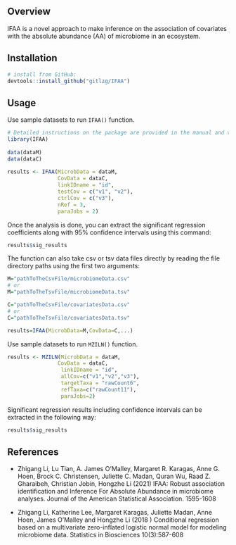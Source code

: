 

## Overview

IFAA is a novel approach to make inference on the association of covariates with the absolute abundance (AA) of microbiome in an ecosystem. 

## Installation
```r
# install from GitHub:
devtools::install_github("gitlzg/IFAA")
```
## Usage

Use sample datasets to run `IFAA()` function.
```r
# Detailed instructions on the package are provided in the manual and vignette
library(IFAA)
 
data(dataM)
data(dataC)
 
results <- IFAA(MicrobData = dataM,
                CovData = dataC,
                linkIDname = "id",
                testCov = c("v1", "v2"),
                ctrlCov = c("v3"),
                nRef = 3,
                paraJobs = 2)
```


Once the analysis is done, you can extract the significant regression coefficients along with 95% confidence intervals using this command:
```r
results$sig_results
```

The function can also take csv or tsv data files directly by reading the file directory paths using the first two arguments:
```r
M="pathToTheCsvFile/microbiomeData.csv" 
# or 
M="pathToTheTsvFile/microbiomeData.tsv"

C="pathToTheCsvFile/covariatesData.csv" 
# or 
C="pathToTheTsvFile/covariatesData.tsv"

results=IFAA(MicrobData=M,CovData=C,...)
```


Use sample datasets to run `MZILN()` function.
```r
results <- MZILN(MicrobData = dataM,
                CovData = dataC,
                 linkIDname = "id",
                 allCov=c("v1","v2","v3"),
                 targetTaxa = "rawCount6",
                 refTaxa=c("rawCount11"),
                 paraJobs=2)
```
Significant regression results including confidence intervals can be extracted in the following way:
```r
results$sig_results
```

## References 
- Zhigang Li, Lu Tian, A. James O'Malley, Margaret R. Karagas, Anne G. Hoen, Brock C. Christensen, Juliette C. Madan, Quran Wu, Raad Z. Gharaibeh, Christian Jobin, Hongzhe Li (2021) IFAA: Robust association identification and Inference For Absolute Abundance in microbiome analyses. Journal of the American Statistical Association. 1595-1608

- Zhigang Li, Katherine Lee, Margaret Karagas, Juliette Madan, Anne Hoen, James O’Malley and Hongzhe Li (2018 ) Conditional regression based on a multivariate zero-inflated logistic normal model for modeling microbiome data. Statistics in Biosciences  10(3):587-608

